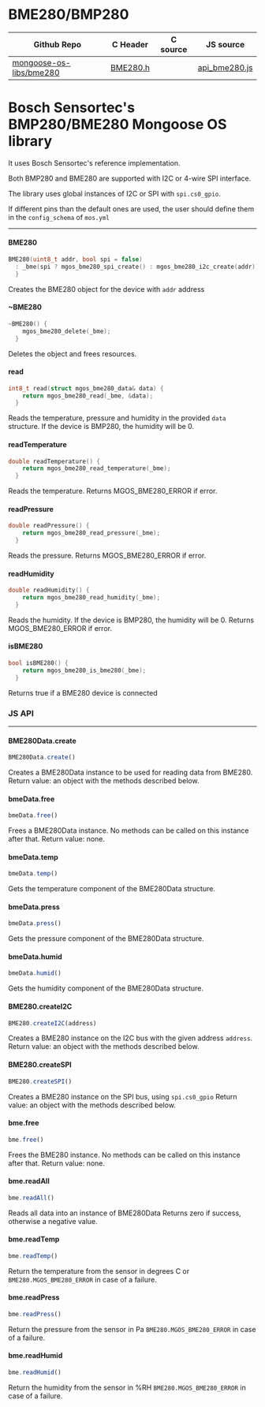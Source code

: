 # BME280/BMP280
| Github Repo | C Header | C source  | JS source |
| ----------- | -------- | --------  | ----------------- |
| [mongoose-os-libs/bme280](https://github.com/mongoose-os-libs/bme280) | [BME280.h](https://github.com/mongoose-os-libs/bme280/tree/master/include/BME280.h) | &nbsp;  | [api_bme280.js](https://github.com/mongoose-os-libs/bme280/tree/master/mjs_fs/api_bme280.js)         |

# Bosch Sensortec's BMP280/BME280 Mongoose OS library

It uses Bosch Sensortec's reference implementation.

Both BMP280 and BME280 are supported with I2C or 4-wire SPI interface.

The library uses global instances of I2C or SPI with `spi.cs0_gpio`. 

If different pins than the default ones are used, the user should define them in the `config_schema` of `mos.yml`




 ----- 
#### BME280

```c
BME280(uint8_t addr, bool spi = false)
  : _bme(spi ? mgos_bme280_spi_create() : mgos_bme280_i2c_create(addr)) {
  }
```

Creates the BME280 object for the device with `addr` address
   
#### ~BME280

```c
~BME280() {
    mgos_bme280_delete(_bme);
  }
```

Deletes the object and frees resources.
   
#### read

```c
int8_t read(struct mgos_bme280_data& data) {
    return mgos_bme280_read(_bme, &data);
  }
```

Reads the temperature, pressure and humidity in the provided `data` structure.
If the device is BMP280, the humidity will be 0.
   
#### readTemperature

```c
double readTemperature() {
    return mgos_bme280_read_temperature(_bme);
  }
```

Reads the temperature.
Returns MGOS_BME280_ERROR if error.
   
#### readPressure

```c
double readPressure() {
    return mgos_bme280_read_pressure(_bme);
  }
```

Reads the pressure.
Returns MGOS_BME280_ERROR if error.
   
#### readHumidity

```c
double readHumidity() {
    return mgos_bme280_read_humidity(_bme);
  }
```

Reads the humidity.
If the device is BMP280, the humidity will be 0.
Returns MGOS_BME280_ERROR if error.
   
#### isBME280

```c
bool isBME280() {
    return mgos_bme280_is_bme280(_bme);
  }
```

Returns true if a BME280 device is connected
   

### JS API

 --- 
#### BME280Data.create

```javascript
BME280Data.create()
```
Creates a BME280Data instance to be used for reading data from BME280.
Return value: an object with the methods described below.
#### bmeData.free

```javascript
bmeData.free()
```
Frees a BME280Data instance.
No methods can be called on this instance after that.
Return value: none.
#### bmeData.temp

```javascript
bmeData.temp()
```
Gets the temperature component of the BME280Data structure.
#### bmeData.press

```javascript
bmeData.press()
```
Gets the pressure component of the BME280Data structure.
#### bmeData.humid

```javascript
bmeData.humid()
```
Gets the humidity component of the BME280Data structure.
#### BME280.createI2C

```javascript
BME280.createI2C(address)
```
Creates a BME280 instance on the I2C bus with the given address `address`.
Return value: an object with the methods described below.
#### BME280.createSPI

```javascript
BME280.createSPI()
```
Creates a BME280 instance on the SPI bus, using `spi.cs0_gpio`
Return value: an object with the methods described below.
#### bme.free

```javascript
bme.free()
```
Frees the  BME280 instance.
No methods can be called on this instance after that.
Return value: none.
#### bme.readAll

```javascript
bme.readAll()
```
Reads all data into an instance of BME280Data
Returns zero if success, otherwise a negative value.
#### bme.readTemp

```javascript
bme.readTemp()
```
Return the temperature from the sensor in degrees C or
`BME280.MGOS_BME280_ERROR` in case of a failure.
#### bme.readPress

```javascript
bme.readPress()
```
Return the pressure from the sensor in Pa
`BME280.MGOS_BME280_ERROR` in case of a failure.
#### bme.readHumid

```javascript
bme.readHumid()
```
Return the humidity from the sensor in %RH
`BME280.MGOS_BME280_ERROR` in case of a failure.

